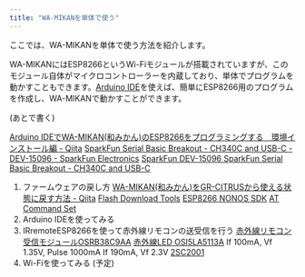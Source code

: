 ```yaml
---
title: "WA-MIKANを単体で使う"
---
```


ここでは、WA-MIKANを単体で使う方法を紹介します。

WA-MIKANにはESP8266というWi-Fiモジュールが搭載されていますが、このモジュール自体がマイクロコントローラーを内蔵しており、単体でプログラムを動かすこともできます。[Arduino IDE](https://www.arduino.cc/en/software)を使えば、簡単にESP8266用のプログラムを作成し、WA-MIKANで動かすことができます。

(あとで書く)

[Arduino IDEでWA-MIKAN(和みかん)のESP8266をプログラミングする　環境インストール編 - Qiita](https://qiita.com/tarosay/items/28ba9e0208f41cec492d)
[SparkFun Serial Basic Breakout - CH340C and USB-C - DEV-15096 - SparkFun Electronics](https://www.sparkfun.com/products/15096)
[SparkFun DEV-15096 SparkFun Serial Basic Breakout - CH340C and USB-C](https://www.sengoku.co.jp/mod/sgk_cart/detail.php?code=EEHD-5EFU)

1. ファームウェアの戻し方
   [WA-MIKAN(和みかん)をGR-CITRUSから使える状態に戻す方法 - Qiita](https://qiita.com/tarosay/items/618104528d4e5026fa8f)
   [Flash Download Tools](https://www.espressif.com/en/support/download/other-tools?keys=&field_type_tid%5B%5D=14)
   [ESP8266 NONOS SDK](https://github.com/espressif/ESP8266_NONOS_SDK/releases)
   [AT Command Set](https://docs.espressif.com/projects/esp-at/en/release-v2.2.0.0_esp8266/AT_Command_Set/index.html)
2. Arduino IDEを使ってみる
3. IRremoteESP8266を使って赤外線リモコンの送受信を行う
   [赤外線リモコン受信モジュールOSRB38C9AA](https://akizukidenshi.com/catalog/g/gI-04659/)
   [赤外線LED OSI5LA5113A](https://akizukidenshi.com/catalog/g/gI-12612/)
   If 100mA, Vf 1.35V, Pulse 1000mA
   If 190mA, Vf 2.3V
   [2SC2001](https://akizukidenshi.com/catalog/g/gI-13828/)
4. Wi-Fiを使ってみる (予定)
